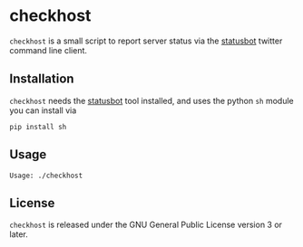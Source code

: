 checkhost
=========

```checkhost``` is a small script to report server status via the
[statusbot](https://github.com/kblin/statusbot) twitter command line client.

Installation
------------

```checkhost``` needs the [statusbot](https://github.com/kblin/statusbot) tool
installed, and uses the python ```sh``` module you can install via

```
pip install sh
```

Usage
-----

```
Usage: ./checkhost
```

License
-------
```checkhost``` is released under the GNU General Public License version 3 or
later.
